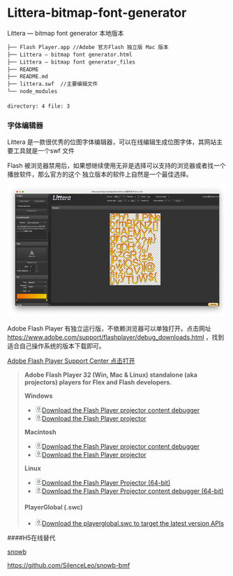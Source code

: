 # Littera-bitmap-font-generator
Littera — bitmap font generator 本地版本

```bash
├── Flash Player.app //Adobe 官方Flash 独立版 Mac 版本
├── Littera — bitmap font generator.html
├── Littera — bitmap font generator_files
├── README
├── README.md
├── littera.swf  //主要编辑文件
└── node_modules

directory: 4 file: 3

```

### 字体编辑器 

Littera 是一款很优秀的位图字体编辑器，可以在线编辑生成位图字体，其网站主要工具就是一个swf 文件

Flash 被浏览器禁用后，如果想继续使用无非是选择可以支持的浏览器或者找一个播放软件，那么官方的这个 独立版本的软件上自然是一个最佳选择。 

![image-20210204125432022](README/image-20210204125432022.png)

Adobe Flash Player 有独立运行版，不依赖浏览器可以单独打开。点击网址 https://www.adobe.com/support/flashplayer/debug_downloads.html ，找到适合自己操作系统的版本下载即可。

[Adobe Flash Player Support Center 点击打开](https://www.adobe.com/support/flashplayer/debug_downloads.html)

> **Adobe Flash Player 32 (Win, Mac & Linux) standalone (aka projectors) players for Flex and Flash developers.**
>
> **Windows**
>
> - [![Download](README/download.gif)Download the Flash Player projector content debugger](https://fpdownload.macromedia.com/pub/flashplayer/updaters/32/flashplayer_32_sa_debug.exe)
> - [![Download](README/download.gif)Download the Flash Player projector](https://fpdownload.macromedia.com/pub/flashplayer/updaters/32/flashplayer_32_sa.exe)
>
> **Macintosh**
>
> - [![Download](README/download.gif)Download the Flash Player projector content debugger](https://fpdownload.macromedia.com/pub/flashplayer/updaters/32/flashplayer_32_sa_debug.dmg)
> - [![Download](README/download.gif)Download the Flash Player projector](https://fpdownload.macromedia.com/pub/flashplayer/updaters/32/flashplayer_32_sa.dmg)
>
> **Linux**
>
> - [![Download](README/download.gif)Download the Flash Player Projector (64-bit)](https://fpdownload.macromedia.com/pub/flashplayer/updaters/32/flash_player_sa_linux.x86_64.tar.gz)
> - [![Download](README/download.gif)Download the Flash Player Projector content debugger (64-bit)](https://fpdownload.macromedia.com/pub/flashplayer/updaters/32/flash_player_sa_linux_debug.x86_64.tar.gz)
>
> #### PlayerGlobal (.swc)
>
> - [![Download](README/download-2415271.gif)Download the playerglobal.swc to target the latest version APIs](https://fpdownload.macromedia.com/get/flashplayer/updaters/32/playerglobal32_0.swc)


####H5在线替代  

[snowb](https://snowb.org/)

https://github.com/SilenceLeo/snowb-bmf



